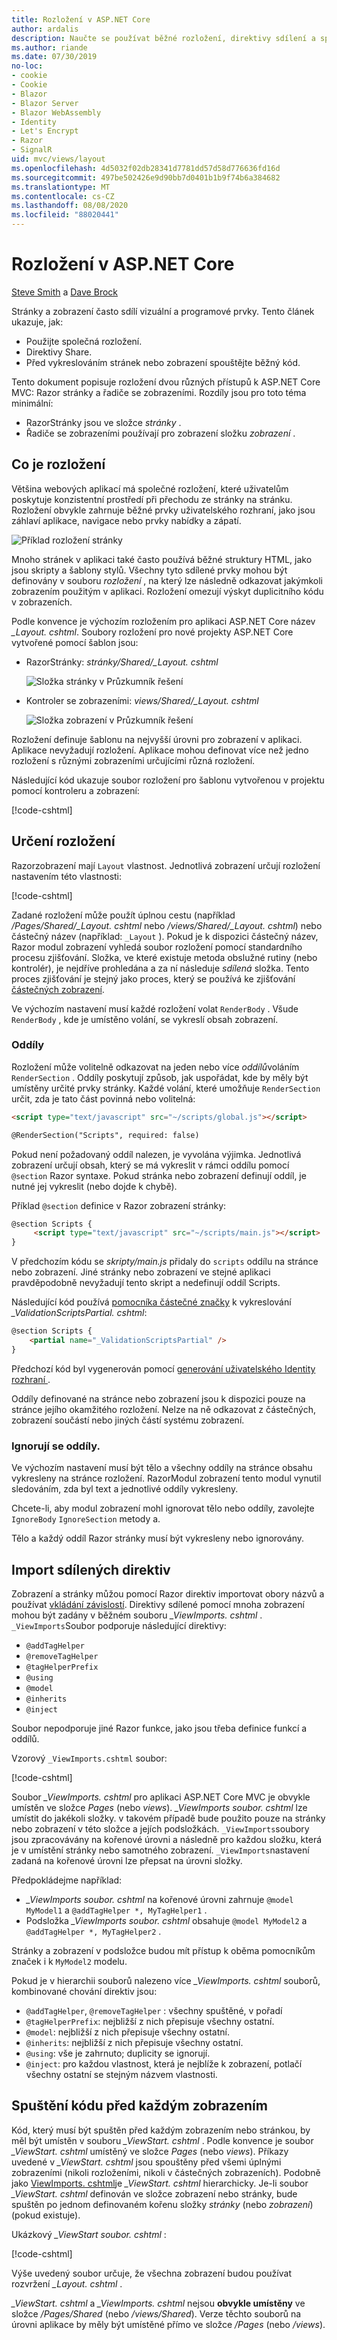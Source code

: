 ```yaml
---
title: Rozložení v ASP.NET Core
author: ardalis
description: Naučte se používat běžné rozložení, direktivy sdílení a spouštět společný kód před vykreslením zobrazení v aplikaci ASP.NET Core.
ms.author: riande
ms.date: 07/30/2019
no-loc:
- cookie
- Cookie
- Blazor
- Blazor Server
- Blazor WebAssembly
- Identity
- Let's Encrypt
- Razor
- SignalR
uid: mvc/views/layout
ms.openlocfilehash: 4d5032f02db28341d7781dd57d58d776636fd16d
ms.sourcegitcommit: 497be502426e9d90bb7d0401b1b9f74b6a384682
ms.translationtype: MT
ms.contentlocale: cs-CZ
ms.lasthandoff: 08/08/2020
ms.locfileid: "88020441"
---
```

# <a name="layout-in-aspnet-core"></a>Rozložení v ASP.NET Core

[Steve Smith](https://ardalis.com/) a [Dave Brock](https://twitter.com/daveabrock)

Stránky a zobrazení často sdílí vizuální a programové prvky. Tento článek ukazuje, jak:

* Použijte společná rozložení.
* Direktivy Share.
* Před vykreslováním stránek nebo zobrazení spouštějte běžný kód.

Tento dokument popisuje rozložení dvou různých přístupů k ASP.NET Core MVC: Razor stránky a řadiče se zobrazeními. Rozdíly jsou pro toto téma minimální:

* RazorStránky jsou ve složce *stránky* .
* Řadiče se zobrazeními používají pro zobrazení složku *zobrazení* .

## <a name="what-is-a-layout"></a>Co je rozložení

Většina webových aplikací má společné rozložení, které uživatelům poskytuje konzistentní prostředí při přechodu ze stránky na stránku. Rozložení obvykle zahrnuje běžné prvky uživatelského rozhraní, jako jsou záhlaví aplikace, navigace nebo prvky nabídky a zápatí.

![Příklad rozložení stránky](layout/_static/page-layout.png)

Mnoho stránek v aplikaci také často používá běžné struktury HTML, jako jsou skripty a šablony stylů. Všechny tyto sdílené prvky mohou být definovány v souboru *rozložení* , na který lze následně odkazovat jakýmkoli zobrazením použitým v aplikaci. Rozložení omezují výskyt duplicitního kódu v zobrazeních.

Podle konvence je výchozím rozložením pro aplikaci ASP.NET Core název *_Layout. cshtml*. Soubory rozložení pro nové projekty ASP.NET Core vytvořené pomocí šablon jsou:

* RazorStránky: *stránky/Shared/_Layout. cshtml*

  ![Složka stránky v Průzkumník řešení](layout/_static/rp-web-project-views.png)

* Kontroler se zobrazeními: *views/Shared/_Layout. cshtml*

  ![Složka zobrazení v Průzkumník řešení](layout/_static/mvc-web-project-views.png)

Rozložení definuje šablonu na nejvyšší úrovni pro zobrazení v aplikaci. Aplikace nevyžadují rozložení. Aplikace mohou definovat více než jedno rozložení s různými zobrazeními určujícími různá rozložení.

Následující kód ukazuje soubor rozložení pro šablonu vytvořenou v projektu pomocí kontroleru a zobrazení:

[!code-cshtml[](~/common/samples/WebApplication1/Views/Shared/_Layout.cshtml?highlight=44,72)]

## <a name="specifying-a-layout"></a>Určení rozložení

Razorzobrazení mají `Layout` vlastnost. Jednotlivá zobrazení určují rozložení nastavením této vlastnosti:

[!code-cshtml[](../../common/samples/WebApplication1/Views/_ViewStart.cshtml?highlight=2)]

Zadané rozložení může použít úplnou cestu (například */Pages/Shared/_Layout. cshtml* nebo */views/Shared/_Layout. cshtml*) nebo částečný název (například: `_Layout` ). Pokud je k dispozici částečný název, Razor modul zobrazení vyhledá soubor rozložení pomocí standardního procesu zjišťování. Složka, ve které existuje metoda obslužné rutiny (nebo kontrolér), je nejdříve prohledána a za ní následuje *sdílená* složka. Tento proces zjišťování je stejný jako proces, který se používá ke zjišťování [částečných zobrazení](xref:mvc/views/partial#partial-view-discovery).

Ve výchozím nastavení musí každé rozložení volat `RenderBody` . Všude `RenderBody` , kde je umístěno volání, se vykreslí obsah zobrazení.

<a name="layout-sections-label"></a>
<!-- https://stackoverflow.com/questions/23327578 -->
### <a name="sections"></a>Oddíly

Rozložení může volitelně odkazovat na jeden nebo více *oddílů*voláním `RenderSection` . Oddíly poskytují způsob, jak uspořádat, kde by měly být umístěny určité prvky stránky. Každé volání, které umožňuje `RenderSection` určit, zda je tato část povinná nebo volitelná:

```html
<script type="text/javascript" src="~/scripts/global.js"></script>

@RenderSection("Scripts", required: false)
```

Pokud není požadovaný oddíl nalezen, je vyvolána výjimka. Jednotlivá zobrazení určují obsah, který se má vykreslit v rámci oddílu pomocí `@section` Razor syntaxe. Pokud stránka nebo zobrazení definují oddíl, je nutné jej vykreslit (nebo dojde k chybě).

Příklad `@section` definice v Razor zobrazení stránky:

```html
@section Scripts {
     <script type="text/javascript" src="~/scripts/main.js"></script>
}
```

V předchozím kódu se *skripty/main.js* přidaly do `scripts` oddílu na stránce nebo zobrazení. Jiné stránky nebo zobrazení ve stejné aplikaci pravděpodobně nevyžadují tento skript a nedefinují oddíl Scripts.

Následující kód používá [pomocníka částečné značky](xref:mvc/views/tag-helpers/builtin-th/partial-tag-helper) k vykreslování *_ValidationScriptsPartial. cshtml*:

```html
@section Scripts {
    <partial name="_ValidationScriptsPartial" />
}
```

Předchozí kód byl vygenerován pomocí [generování uživatelského Identity rozhraní ](xref:security/authentication/scaffold-identity).

Oddíly definované na stránce nebo zobrazení jsou k dispozici pouze na stránce jejího okamžitého rozložení. Nelze na ně odkazovat z částečných, zobrazení součástí nebo jiných částí systému zobrazení.

### <a name="ignoring-sections"></a>Ignorují se oddíly.

Ve výchozím nastavení musí být tělo a všechny oddíly na stránce obsahu vykresleny na stránce rozložení. RazorModul zobrazení tento modul vynutil sledováním, zda byl text a jednotlivé oddíly vykresleny.

Chcete-li, aby modul zobrazení mohl ignorovat tělo nebo oddíly, zavolejte `IgnoreBody` `IgnoreSection` metody a.

Tělo a každý oddíl Razor stránky musí být vykresleny nebo ignorovány.

<a name="viewimports"></a>

## <a name="importing-shared-directives"></a>Import sdílených direktiv

Zobrazení a stránky můžou pomocí Razor direktiv importovat obory názvů a používat [vkládání závislostí](dependency-injection.md). Direktivy sdílené pomocí mnoha zobrazení mohou být zadány v běžném souboru *_ViewImports. cshtml* . `_ViewImports`Soubor podporuje následující direktivy:

* `@addTagHelper`
* `@removeTagHelper`
* `@tagHelperPrefix`
* `@using`
* `@model`
* `@inherits`
* `@inject`

Soubor nepodporuje jiné Razor funkce, jako jsou třeba definice funkcí a oddílů.

Vzorový `_ViewImports.cshtml` soubor:

[!code-cshtml[](../../common/samples/WebApplication1/Views/_ViewImports.cshtml)]

Soubor *_ViewImports. cshtml* pro aplikaci ASP.NET Core MVC je obvykle umístěn ve složce *Pages* (nebo *views*). *_ViewImports soubor. cshtml* lze umístit do jakékoli složky. v takovém případě bude použito pouze na stránky nebo zobrazení v této složce a jejích podsložkách. `_ViewImports`soubory jsou zpracovávány na kořenové úrovni a následně pro každou složku, která je v umístění stránky nebo samotného zobrazení. `_ViewImports`nastavení zadaná na kořenové úrovni lze přepsat na úrovni složky.

Předpokládejme například:

* *_ViewImports soubor. cshtml* na kořenové úrovni zahrnuje `@model MyModel1` a `@addTagHelper *, MyTagHelper1` .
* Podsložka *_ViewImports soubor. cshtml* obsahuje `@model MyModel2` a `@addTagHelper *, MyTagHelper2` .

Stránky a zobrazení v podsložce budou mít přístup k oběma pomocníkům značek i k `MyModel2` modelu.

Pokud je v hierarchii souborů nalezeno více *_ViewImports. cshtml* souborů, kombinované chování direktiv jsou:

* `@addTagHelper`, `@removeTagHelper` : všechny spuštěné, v pořadí
* `@tagHelperPrefix`: nejbližší z nich přepisuje všechny ostatní.
* `@model`: nejbližší z nich přepisuje všechny ostatní.
* `@inherits`: nejbližší z nich přepisuje všechny ostatní.
* `@using`: vše je zahrnuto; duplicity se ignorují.
* `@inject`: pro každou vlastnost, která je nejblíže k zobrazení, potlačí všechny ostatní se stejným názvem vlastnosti.

<a name="viewstart"></a>

## <a name="running-code-before-each-view"></a>Spuštění kódu před každým zobrazením

Kód, který musí být spuštěn před každým zobrazením nebo stránkou, by měl být umístěn v souboru *_ViewStart. cshtml* . Podle konvence je soubor *_ViewStart. cshtml* umístěný ve složce *Pages* (nebo *views*). Příkazy uvedené v *_ViewStart. cshtml* jsou spouštěny před všemi úplnými zobrazeními (nikoli rozloženími, nikoli v částečných zobrazeních). Podobně jako [ViewImports. cshtml](xref:mvc/views/layout#viewimports)je *_ViewStart. cshtml* hierarchicky. Je-li soubor *_ViewStart. cshtml* definován ve složce zobrazení nebo stránky, bude spuštěn po jednom definovaném kořenu složky *stránky* (nebo *zobrazení*) (pokud existuje).

Ukázkový *_ViewStart soubor. cshtml* :

[!code-cshtml[](../../common/samples/WebApplication1/Views/_ViewStart.cshtml)]

Výše uvedený soubor určuje, že všechna zobrazení budou používat rozvržení *_Layout. cshtml* .

*_ViewStart. cshtml* a *_ViewImports. cshtml* nejsou **obvykle umístěny** ve složce */Pages/Shared* (nebo */views/Shared*). Verze těchto souborů na úrovni aplikace by měly být umístěné přímo ve složce */Pages* (nebo */views*).
